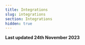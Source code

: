 ```yaml
---
title: Integrations
slug: integrations
section: Integrations
hidden: true
---
```


**Last updated 24th November 2023**

